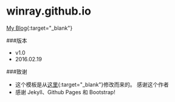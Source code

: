 # winray.github.io
[My Blog](http://winray.github.io){:target="_blank"}

###版本
- v1.0
 - 2016.02.19


###致谢
- 这个模板是从[这里](https://github.com/Huxpro/huxpro.github.io/){:target="_blank"}修改而来的。 感谢这个作者
- 感谢 Jekyll、Github Pages 和 Bootstrap!

